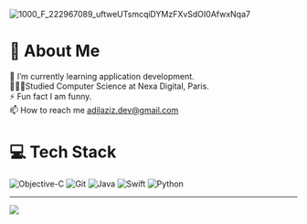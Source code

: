![1000_F_222967089_uftweUTsmcqiDYMzFXvSdOI0AfwxNqa7](https://github.com/user-attachments/assets/8b5c41bd-1496-4e1c-a166-571197e95f4f)

# 💫 About Me
🌱 I’m currently learning application development.<br>👨🏻‍🎓Studied Computer Science at Nexa Digital, Paris.<br>⚡ Fun fact I am funny.<br>📫 How to reach me adilaziz.dev@gmail.com

# 💻 Tech Stack
![Objective-C](https://img.shields.io/badge/OBJECTIVE--C-%233A95E3.svg?style=for-the-badge&logo=apple&logoColor=white) ![Git](https://img.shields.io/badge/git-%23F05033.svg?style=for-the-badge&logo=git&logoColor=white) ![Java](https://img.shields.io/badge/java-%23ED8B00.svg?style=for-the-badge&logo=openjdk&logoColor=white) ![Swift](https://img.shields.io/badge/swift-F54A2A?style=for-the-badge&logo=swift&logoColor=white) ![Python](https://img.shields.io/badge/python-3670A0?style=for-the-badge&logo=python&logoColor=ffdd54)

---
[![](https://visitcount.itsvg.in/api?id=adilaziz9&icon=5&color=0)](https://visitcount.itsvg.in)

<!-- Proudly created with GPRM ( https://gprm.itsvg.in ) -->

